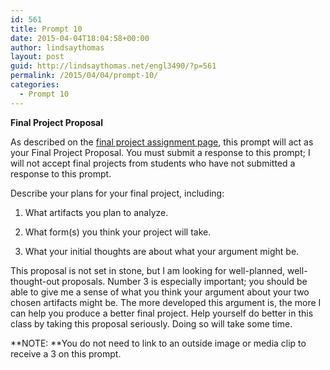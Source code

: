 ```yaml
---
id: 561
title: Prompt 10
date: 2015-04-04T18:04:58+00:00
author: lindsaythomas
layout: post
guid: http://lindsaythomas.net/engl3490/?p=561
permalink: /2015/04/04/prompt-10/
categories:
  - Prompt 10
---
```

**Final Project Proposal**

As described on the <a title="Final Project" href="http://lindsaythomas.net/engl3490/final-project/" target="_blank">final project assignment page</a>, this prompt will act as your Final Project Proposal. You must submit a response to this prompt; I will not accept final projects from students who have not submitted a response to this prompt.

Describe your plans for your final project, including:

1) What artifacts you plan to analyze.

2) What form(s) you think your project will take.

3) What your initial thoughts are about what your argument might be.

This proposal is not set in stone, but I am looking for well-planned, well-thought-out proposals. Number 3 is especially important; you should be able to give me a sense of what you think your argument about your two chosen artifacts might be. The more developed this argument is, the more I can help you produce a better final project. Help yourself do better in this class by taking this proposal seriously. Doing so will take some time.

**NOTE: **You do not need to link to an outside image or media clip to receive a 3 on this prompt.